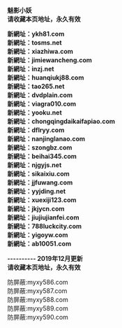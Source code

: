 <p><b>魅影小妖<br>
请收藏本页地址，永久有效<br>

新網址：ykh81.com<br>
新網址：tosms.net<br>
新網址：xiazhiwa.com<br>
新網址：jimiewancheng.com<br>
新網址：inzj.net<br>
新網址：huanqiukj88.com<br>
新網址：tao265.net<br>
新網址：dvdplain.com<br>
新網址：viagra010.com<br>
新網址：yooku.net<br>
新網址：chongqingdaikaifapiao.com<br>
新網址：dflryy.com<br>
新網址：nanjinglanao.com<br>
新網址：szongbz.com<br>
新網址：beihai345.com<br>
新網址：njgyjs.net<br>
新網址：sikaixiu.com<br>
新網址：jjfuwang.com<br>
新網址：yyjding.net<br>
新網址：xuexiji123.com<br>
新網址：jkjycn.com<br>
新網址：jiujiujianfei.com<br>
新網址：788luckcity.com<br>
新網址：yigoyw.com<br>
新網址：ab10051.com<br>

---------- 2019年12月更新<br>
请收藏本页地址，永久有效</b></p>

防屏蔽:myxy586.com<br>
防屏蔽:myxy587.com<br>
防屏蔽:myxy588.com<br>
防屏蔽:myxy589.com<br>
防屏蔽:myxy590.com<br>
